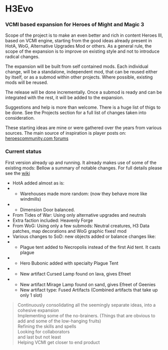 # H3Evo
### VCMI based expansion for Heroes of Might and Magic 3

Scope of the project is to make an even better and rich in content Heroes III, based on VCMI engine, starting from the good ideas already present in HotA, WoG, Alternative Upgrades Mod or others.
As a general rule, the scope of the expansion is to improve on existing style and not to introduce radical changes.

The expansion will be built from self contained mods. Each individual change, will be a standalone, independent mod, that can be reused either by itself, or as a submod within other projects.
Where possible, existing mods will be reused.

The release will be done incrementally. Once a submod is ready and can be integrated with the rest, it will be added to the expansion.

Suggestions and help is more than welcome. There is a huge list of thigs to be done. See the Projects section for a full list of changes taken into consideration.

These starting ideas are mine or were gathered over the years from various sources. The main source of inspiration is player posts on: [heroescommunity.com forums](http://heroescommunity.com/forumdisplay.php3?FID=12)

### Current status
First version already up and running. It already makes use of some of the existing mods:
Bellow a summary of notable changes. For full details please see the [wiki](https://github.com/krs0/H3Evo/wiki)
- HotA added almost as is:
-   -  Warehouses made more random: (now they behave more like windmills)
-   -  Dimension Door balanced.
- From Tides of War: Using only alternative upgrades and neutrals
- Extra faction included: Heavenly Forge
- From WoG: Using only a few submods: Neutral creatures, H3 Data patches, map decorations and WoG graphic fixes! mod
- Various changes to SoD: new objects added or balance changes like:
-   -  Plague tent added to Necropolis instead of the first Aid tent. It casts plague
-   -  Hero Bubonic added with specialty Plague Tent
-   -  New artifact Cursed Lamp found on lava, gives Efreet
-   -  New artifact Mirage Lamp found on sand, gives Efreet of Geenies
    -  New artifact type: Fused Artifacts (Combined artifacts that take up only 1 slot)

> Continuously consolidating all the seemingly separate ideas, into a cohesive expansion  
> Implementing some of the no-brainers. (Things that are obvious to add and some of the low-hanging fruits)  
> Refining the skills and spells  
> Looking for collaborators  
and last but not least  
Helping VCMI get closer to end product
